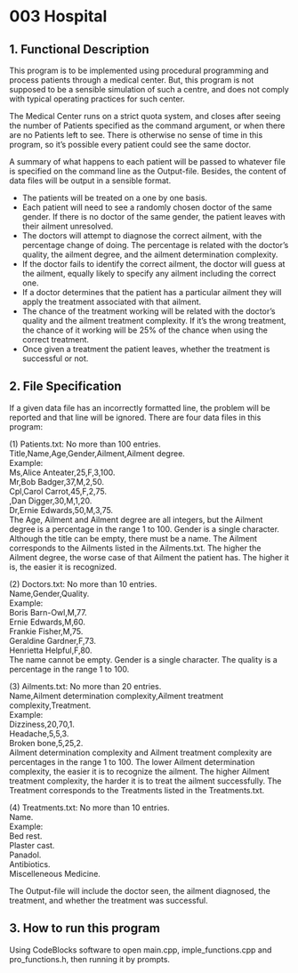 # 003 Hospital
## 1. Functional Description
This program is to be implemented using procedural programming and process
patients through a medical center. But, this program is not supposed to be a sensible simulation of such a centre, and
does not comply with typical operating practices for such center.
  
The Medical Center runs on a strict quota system, and closes after seeing the number of Patients specified
as the command argument, or when there are no Patients left to see.
There is otherwise no sense of time in this program, so it’s possible every patient could see the same
doctor.
  
A summary of what happens to each patient will be passed to whatever file is specified on the command line as the Output-file. 
Besides, the content of data files will be output in a sensible format.  

- The patients will be treated on a one by one basis.  
- Each patient will need to see a randomly chosen doctor of the same gender. If there is no doctor of
the same gender, the patient leaves with their ailment unresolved.  
- The doctors will attempt to diagnose the correct ailment, with the percentage change of doing. 
The percentage is related with the doctor’s quality, the ailment degree, and the ailment determination
complexity.  
- If the doctor fails to identify the correct ailment, the doctor will guess at the ailment, equally likely
to specify any ailment including the correct one.  
- If a doctor determines that the patient has a particular ailment they will apply the treatment
associated with that ailment.  
- The chance of the treatment working will be related with the doctor’s quality and
the ailment treatment complexity. If it’s the wrong treatment, the chance of it working will be
25% of the chance when using the correct treatment.   
- Once given a treatment the patient leaves, whether the treatment is successful or not.  
## 2. File Specification
If a given data file has an incorrectly formatted line, the problem will be reported and that line will be ignored.
There are four data files in this program:
  
(1) Patients.txt: No more than 100 entries.  
Title,Name,Age,Gender,Ailment,Ailment degree.  
Example:  
Ms,Alice Anteater,25,F,3,100.  
Mr,Bob Badger,37,M,2,50.  
Cpl,Carol Carrot,45,F,2,75.  
,Dan Digger,30,M,1,20.  
Dr,Ernie Edwards,50,M,3,75.  
The Age, Ailment and Ailment degree are all integers, but the Ailment degree is a percentage in the range
1 to 100. Gender is a single character. Although the title can be empty, there must be a name. The Ailment corresponds to the Ailments listed in the Ailments.txt.
The higher the Ailment degree, the worse case of that Ailment the patient has. The higher it is, the easier it is recognized.

(2) Doctors.txt: No more than 10 entries.  
Name,Gender,Quality.  
Example:    
Boris Barn-Owl,M,77.  
Ernie Edwards,M,60.  
Frankie Fisher,M,75.  
Geraldine Gardner,F,73.  
Henrietta Helpful,F,80.  
The name cannot be empty. Gender is a single character. The quality is a percentage in the range 1 to 100.  

(3) Ailments.txt: No more than 20 entries.  
Name,Ailment determination complexity,Ailment treatment complexity,Treatment.  
Example:  
Dizziness,20,70,1.  
Headache,5,5,3.  
Broken bone,5,25,2.    
Ailment determination complexity and Ailment treatment complexity
are percentages in the range 1 to 100. The lower Ailment determination
complexity, the easier it is to recognize the ailment. The higher Ailment treatment complexity, the harder it is to treat the ailment successfully.
The Treatment corresponds to the Treatments listed in the Treatments.txt.   

(4) Treatments.txt: No more than 10 entries.  
Name.  
Example:   
Bed rest.  
Plaster cast.  
Panadol.  
Antibiotics.  
Miscelleneous Medicine.  

The Output-file will include the doctor seen, the ailment diagnosed, the treatment, and whether the treatment was successful.

## 3. How to run this program
Using CodeBlocks software to open main.cpp, imple_functions.cpp and pro_functions.h, then running it by prompts.
